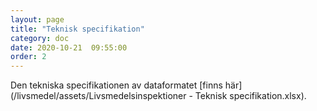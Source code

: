 ```yaml
---
layout: page
title: "Teknisk specifikation"
category: doc
date: 2020-10-21  09:55:00
order: 2
---
```

Den tekniska specifikationen av dataformatet [finns här](/livsmedel/assets/Livsmedelsinspektioner - Teknisk specifikation.xlsx).